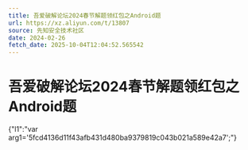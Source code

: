 ```yaml
---
title: 吾爱破解论坛2024春节解题领红包之Android题
url: https://xz.aliyun.com/t/13807
source: 先知安全技术社区
date: 2024-02-26
fetch_date: 2025-10-04T12:04:52.565542
---
```


# 吾爱破解论坛2024春节解题领红包之Android题

{"l1":"var arg1='5fcd4136d11f43afb431d480ba9379819c043b021a589e42a7';"}